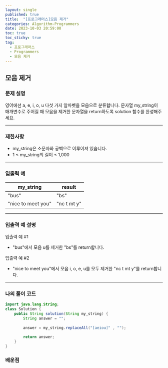 ```yaml
---
layout: single
published: true
title:  "[프로그래머스]모음 제거"
categories: Algorithm-Programmers
date: 2023-10-03 20:59:00
toc: true
toc_sticky: true
tag:   
  - 프로그래머스
  - Programmers
  - 모음 제거
---
```


## 모음 제거

### 문제 설명

영어에선 a, e, i, o, u 다섯 가지 알파벳을 모음으로 분류합니다. 문자열 my_string이 매개변수로 주어질 때 모음을 제거한 문자열을 return하도록 solution 함수를 완성해주세요.

----------------

### 제한사항

* my_string은 소문자와 공백으로 이루어져 있습니다.
* 1 ≤ my_string의 길이 ≤ 1,000



----------------

### 입출력 예

|my_string|	result|
|---|---|
|"bus"|	"bs"|
|"nice to meet you"|	"nc t mt y"|

----------------

### 입출력 예 설명

입출력 예 #1  

* "bus"에서 모음 u를 제거한 "bs"를 return합니다.
  

입출력 예 #2  

* "nice to meet you"에서 모음 i, o, e, u를 모두 제거한 "nc t mt y"를 return합니다.



----------------

### 나의 풀이 코드

```java
import java.lang.String;
class Solution {
    public String solution(String my_string) {
        String answer = "";
        
        answer = my_string.replaceAll("[aeiou]" , "");
        
        return answer;
    }
}
```

### 배운점

```java
```
